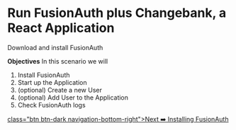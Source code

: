 

<!-- CONTENT -->

# Run FusionAuth plus Changebank, a React Application<br></span>

<div class="step-title">Download and install FusionAuth</div>

**Objectives**
In this scenario we will

1. Install FusionAuth
2. Start up the Application
3. (optional) Create a new User
4. (optional) Add User to the Application
5. Check FusionAuth logs

<!-- NAVIGATION -->
<div id="navigation-bottom" class="navigation-bottom">

 <a href='intro.md'>
    class="btn btn-dark navigation-bottom-right">Next ➡️ Installing FusionAuth
  </a>
</div>
